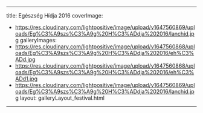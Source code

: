 
---
title: Egészség Hídja 2016
coverImage:
  - https://res.cloudinary.com/lightpositive/image/upload/v1647560869/uploads/Eg%C3%A9szs%C3%A9g%20H%C3%ADdja%202016/lanchid.jpg
galleryImages:
   - https://res.cloudinary.com/lightpositive/image/upload/v1647560868/uploads/Eg%C3%A9szs%C3%A9g%20H%C3%ADdja%202016/eh%C3%ADd.jpg
   - https://res.cloudinary.com/lightpositive/image/upload/v1647560868/uploads/Eg%C3%A9szs%C3%A9g%20H%C3%ADdja%202016/eh%C3%ADd1.jpg
   - https://res.cloudinary.com/lightpositive/image/upload/v1647560869/uploads/Eg%C3%A9szs%C3%A9g%20H%C3%ADdja%202016/lanchid.jpg
layout: galleryLayout_festival.html
---
